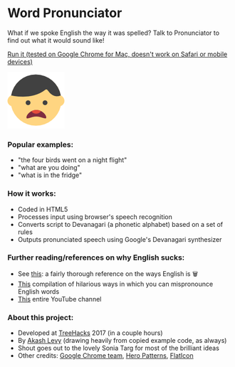 # Word Pronunciator
What if we spoke English the way it was spelled? Talk to Pronunciator to find out what it would sound like!

[Run it (tested on Google Chrome for Mac, doesn't work on Safari or mobile devices)](https://)

![Word Pronunciator](assets/img/icon.png)

### Popular examples:
* "the four birds went on a night flight"
* "what are you doing"
* "what is in the fridge"

### How it works:
* Coded in HTML5
* Processes input using browser's speech recognition
* Converts script to Devanagari (a phonetic alphabet) based on a set of rules
* Outputs pronunciated speech using Google's Devanagari synthesizer

### Further reading/references on why English sucks:
* See [this](http://www.boredpanda.com/funny-english-language-jokes/): a fairly thorough reference on the ways English is 🗑️
* [This](https://www.youtube.com/watch?v=sEWS45e5npA) compilation of hilarious ways in which you can mispronounce English words
* [This](https://www.youtube.com/user/PronunciationManual) entire YouTube channel

### About this project:
* Developed at [TreeHacks](https://www.treehacks.com/) 2017 (in a couple hours)
* By [Akash Levy](https://github.com/akashlevy) (drawing heavily from copied example code, as always)
* Shout goes out to the lovely Sonia Targ for most of the brilliant ideas
* Other credits: [Google Chrome team](https://github.com/GoogleChrome/webplatform-samples), [Hero Patterns](http://www.heropatterns.com/), [FlatIcon](http://www.flaticon.com/)
